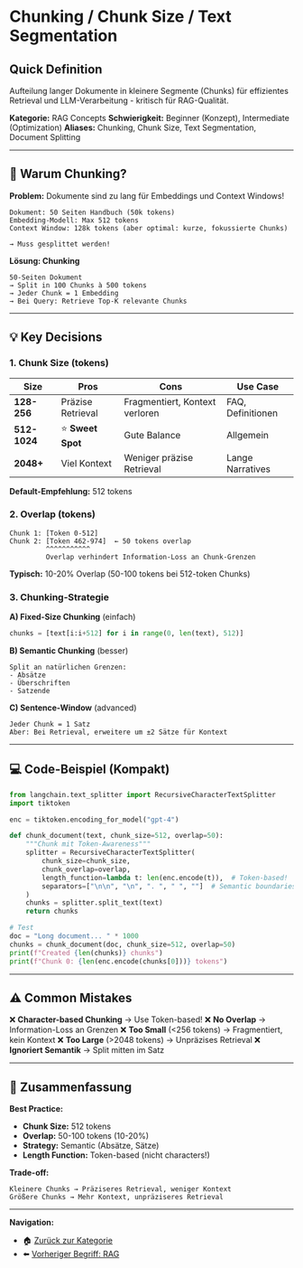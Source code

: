 # Chunking / Chunk Size / Text Segmentation

## Quick Definition

Aufteilung langer Dokumente in kleinere Segmente (Chunks) für effizientes Retrieval und LLM-Verarbeitung - kritisch für RAG-Qualität.

**Kategorie:** RAG Concepts
**Schwierigkeit:** Beginner (Konzept), Intermediate (Optimization)
**Aliases:** Chunking, Chunk Size, Text Segmentation, Document Splitting

---

## 🧠 Warum Chunking?

**Problem:** Dokumente sind zu lang für Embeddings und Context Windows!

```
Dokument: 50 Seiten Handbuch (50k tokens)
Embedding-Modell: Max 512 tokens
Context Window: 128k tokens (aber optimal: kurze, fokussierte Chunks)

→ Muss gesplittet werden!
```

**Lösung: Chunking**
```
50-Seiten Dokument
→ Split in 100 Chunks à 500 tokens
→ Jeder Chunk = 1 Embedding
→ Bei Query: Retrieve Top-K relevante Chunks
```

---

## 💡 Key Decisions

### **1. Chunk Size** (tokens)

| Size | Pros | Cons | Use Case |
|------|------|------|----------|
| **128-256** | Präzise Retrieval | Fragmentiert, Kontext verloren | FAQ, Definitionen |
| **512-1024** | ⭐ **Sweet Spot** | Gute Balance | Allgemein |
| **2048+** | Viel Kontext | Weniger präzise Retrieval | Lange Narratives |

**Default-Empfehlung:** 512 tokens

### **2. Overlap** (tokens)

```
Chunk 1: [Token 0-512]
Chunk 2: [Token 462-974]  ← 50 tokens overlap
         ^^^^^^^^^^^
         Overlap verhindert Information-Loss an Chunk-Grenzen
```

**Typisch:** 10-20% Overlap (50-100 tokens bei 512-token Chunks)

### **3. Chunking-Strategie**

**A) Fixed-Size Chunking** (einfach)
```python
chunks = [text[i:i+512] for i in range(0, len(text), 512)]
```

**B) Semantic Chunking** (besser)
```
Split an natürlichen Grenzen:
- Absätze
- Überschriften
- Satzende
```

**C) Sentence-Window** (advanced)
```
Jeder Chunk = 1 Satz
Aber: Bei Retrieval, erweitere um ±2 Sätze für Kontext
```

---

## 💻 Code-Beispiel (Kompakt)

```python
from langchain.text_splitter import RecursiveCharacterTextSplitter
import tiktoken

enc = tiktoken.encoding_for_model("gpt-4")

def chunk_document(text, chunk_size=512, overlap=50):
    """Chunk mit Token-Awareness"""
    splitter = RecursiveCharacterTextSplitter(
        chunk_size=chunk_size,
        chunk_overlap=overlap,
        length_function=lambda t: len(enc.encode(t)),  # Token-based!
        separators=["\n\n", "\n", ". ", " ", ""]  # Semantic boundaries
    )
    chunks = splitter.split_text(text)
    return chunks

# Test
doc = "Long document... " * 1000
chunks = chunk_document(doc, chunk_size=512, overlap=50)
print(f"Created {len(chunks)} chunks")
print(f"Chunk 0: {len(enc.encode(chunks[0]))} tokens")
```

---

## ⚠️ Common Mistakes

❌ **Character-based Chunking** → Use Token-based!
❌ **No Overlap** → Information-Loss an Grenzen
❌ **Too Small** (<256 tokens) → Fragmentiert, kein Kontext
❌ **Too Large** (>2048 tokens) → Unpräzises Retrieval
❌ **Ignoriert Semantik** → Split mitten im Satz

---

## 🎯 Zusammenfassung

**Best Practice:**
- **Chunk Size:** 512 tokens
- **Overlap:** 50-100 tokens (10-20%)
- **Strategy:** Semantic (Absätze, Sätze)
- **Length Function:** Token-based (nicht characters!)

**Trade-off:**
```
Kleinere Chunks → Präziseres Retrieval, weniger Kontext
Größere Chunks → Mehr Kontext, unpräziseres Retrieval
```

---

**Navigation:**
- 🏠 [Zurück zur Kategorie](00-overview.md)
- ⬅️ [Vorheriger Begriff: RAG](01-rag.md)
